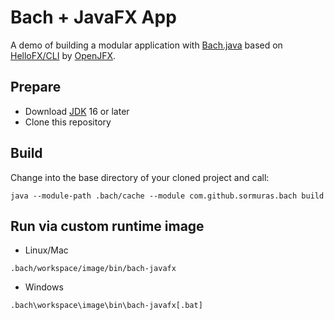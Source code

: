 # Bach + JavaFX App

A demo of building a modular application with [Bach.java] based on [HelloFX/CLI](https://github.com/openjfx/samples/tree/master/HelloFX/CLI) by [OpenJFX].

## Prepare

- Download [JDK] 16 or later
- Clone this repository

## Build

Change into the base directory of your cloned project and call:

```shell script
java --module-path .bach/cache --module com.github.sormuras.bach build
```

## Run via custom runtime image

- Linux/Mac
```shell script
.bach/workspace/image/bin/bach-javafx
```

- Windows
```shell script
.bach\workspace\image\bin\bach-javafx[.bat]
```


[Bach.java]: https://github.com/sormuras/bach
[JDK]: https://jdk.java.net
[OpenJFX]: https://openjfx.io
